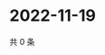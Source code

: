 # 2022-11-19

共 0 条

<!-- BEGIN WEIBO -->
<!-- 最后更新时间 Sat Nov 19 2022 18:15:51 GMT+0800 (China Standard Time) -->

<!-- END WEIBO -->
